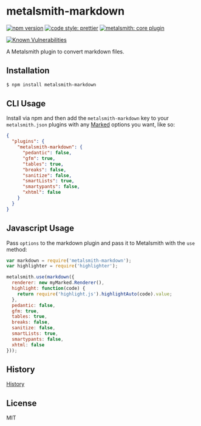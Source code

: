 # metalsmith-markdown

[![npm version][npm-badge]][npm-url]
[![code style: prettier][prettier-badge]][prettier-url]
[![metalsmith: core plugin][metalsmith-badge]][metalsmith-url]

[![Known Vulnerabilities][snyk-badge]][synk-url]

A Metalsmith plugin to convert markdown files.

## Installation

```bash
$ npm install metalsmith-markdown
```

## CLI Usage

  Install via npm and then add the `metalsmith-markdown` key to your `metalsmith.json` plugins with any [Marked](https://github.com/markedjs/marked) options you want, like so:

```json
{
  "plugins": {
    "metalsmith-markdown": {
      "pedantic": false,
      "gfm": true,
      "tables": true,
      "breaks": false,
      "sanitize": false,
      "smartLists": true,
      "smartypants": false,
      "xhtml": false
    }
  }
}
```

## Javascript Usage

  Pass `options` to the markdown plugin and pass it to Metalsmith with the `use` method:

```js
var markdown = require('metalsmith-markdown');
var highlighter = require('highlighter');

metalsmith.use(markdown({
  renderer: new myMarked.Renderer(),
  highlight: function(code) {
    return require('highlight.js').highlightAuto(code).value;
  },
  pedantic: false,
  gfm: true,
  tables: true,
  breaks: false,
  sanitize: false,
  smartLists: true,
  smartypants: false,
  xhtml: false
}));
```

## History

[History](./History.md#Latest)

## License

MIT

[npm-badge]: https://img.shields.io/npm/v/metalsmith-markdown.svg
[npm-url]: https://www.npmjs.com/package/metalsmith-markdown
[prettier-badge]: https://img.shields.io/badge/code_style-prettier-ff69b4.svg?longCache=true
[prettier-url]: https://github.com/prettier/prettier
[metalsmith-badge]: https://img.shields.io/badge/metalsmith-core_plugin-green.svg?longCache=true
[metalsmith-url]: http://metalsmith.io
[snyk-badge]: https://snyk.io/test/github/segmentio/metalsmith-markdown/badge.svg?targetFile=package.json
[synk-url]: https://snyk.io/test/github/segmentio/metalsmith-markdown?targetFile=package.json
